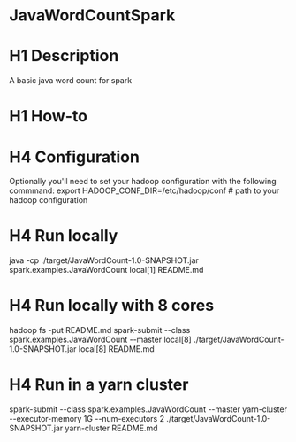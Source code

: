 JavaWordCountSpark
==================


# H1 Description
A basic java word count for spark


# H1 How-to

# H4 Configuration
Optionally you'll need to set your hadoop configuration with the following commmand:
    export HADOOP_CONF_DIR=/etc/hadoop/conf   # path to your hadoop configuration


# H4 Run locally
java -cp ./target/JavaWordCount-1.0-SNAPSHOT.jar spark.examples.JavaWordCount local[1] README.md


# H4 Run locally with 8 cores
hadoop fs -put README.md
spark-submit --class spark.examples.JavaWordCount --master local[8]  ./target/JavaWordCount-1.0-SNAPSHOT.jar local[8] README.md


# H4 Run in a yarn cluster
spark-submit --class spark.examples.JavaWordCount --master yarn-cluster  --executor-memory 1G --num-executors 2 ./target/JavaWordCount-1.0-SNAPSHOT.jar yarn-cluster README.md
